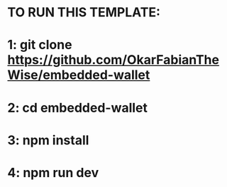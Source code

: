 # TO RUN THIS TEMPLATE:

# 1: git clone https://github.com/OkarFabianTheWise/embedded-wallet

# 2: cd embedded-wallet

# 3: npm install

# 4: npm run dev
